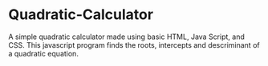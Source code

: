 # Quadratic-Calculator
A simple quadratic calculator made using basic HTML, Java Script, and CSS. This javascript program finds the roots, intercepts and descriminant of a quadratic equation.
